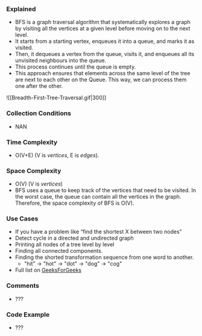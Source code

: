 ### Explained
- BFS is a graph traversal algorithm that systematically explores a graph by visiting all the vertices at a given level before moving on to the next level. 
- It starts from a starting vertex, enqueues it into a queue, and marks it as visited. 
- Then, it dequeues a vertex from the queue, visits it, and enqueues all its unvisited neighbours into the queue. 
- This process continues until the queue is empty.
- This approach ensures that elements across the same level of the tree are next to each other on the Queue. This way, we can process them one after the other.

![[Breadth-First-Tree-Traversal.gif|300]]

### Collection Conditions
- NAN

### Time Complexity
- O(V+E) (V is *vertices*, E is *edges*).

### Space Complexity
- O(V) (V is *vertices*)
- BFS uses a queue to keep track of the vertices that need to be visited. In the worst case, the queue can contain all the vertices in the graph. Therefore, the space complexity of BFS is O(V).

### Use Cases
- If you have a problem like “find the shortest X between two nodes"
- Detect cycle in a directed and undirected graph
- Printing all nodes of a tree level by level
- Finding all connected components.
- Finding the shorted transformation sequence from one word to another.
	- "hit" -> "hot" -> "dot" -> "dog" -> "cog"
- Full list on [GeeksForGeeks](https://www.geeksforgeeks.org/breadth-first-search-or-bfs-for-a-graph/#applications-of-bfs-in-graphs)

### Comments
- ???

### Code Example
- ???
